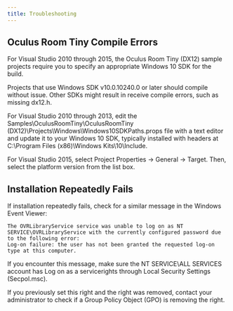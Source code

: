 ```yaml
---
title: Troubleshooting
---
```




## Oculus Room Tiny Compile Errors

For Visual Studio 2010 through 2015, the Oculus Room Tiny (DX12) sample projects require you to specify an appropriate Windows 10 SDK for the build. 

Projects that use Windows SDK v10.0.10240.0 or later should compile without issue. Other SDKs might result in receive compile errors, such as missing dx12.h. 

For Visual Studio 2010 through 2013, edit the Samples\OculusRoomTiny\OculusRoomTiny (DX12)\Projects\Windows\Windows10SDKPaths.props file with a text editor and update it to your Windows 10 SDK, typically installed with headers at C:\Program Files (x86)\Windows Kits\10\Include. 

For Visual Studio 2015, select Project Properties -&gt; General -&gt; Target. Then, select the platform version from the list box.

## Installation Repeatedly Fails

If installation repeatedly fails, check for a similar message in the Windows Event Viewer: 

```
The OVRLibraryService service was unable to log on as NT SERVICE\OVRLibraryService with the currently configured password due to the following error: 
Log-on failure: the user has not been granted the requested log-on type at this computer.
```

If you encounter this message, make sure the NT SERVICE\ALL SERVICES account has Log on as a servicerights through Local Security Settings (Secpol.msc). 

If you previously set this right and the right was removed, contact your administrator to check if a Group Policy Object (GPO) is removing the right. 
